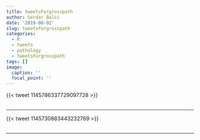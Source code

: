 ```yaml
---
title: tweetsForgrosspath
author: Serdar Balci
date: '2019-08-02'
slug: tweetsForgrosspath
categories:
  - R
  - tweets
  - pathology
  - tweetsForgrosspath
tags: []
image:
  caption: ''
  focal_point: ''
---
```



{{< tweet 1145786337729097728 >}}
<br>
<br>
<hr>
{{< tweet 1145730883443232769 >}}
<br>
<br>
<hr>

